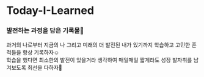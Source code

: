 # Today-I-Learned
### 발전하는 과정을 담은 기록물📝
과거의 나로부터 지금의 나 그리고 미래의 더 발전된 내가 있기까지 학습하고 고민한 흔적들을 항상 기록하자☺️   
학습을 했다면 최소한의 발전이 있을거라 생각하여 매일매일 짧게라도 성장 발자취를 남겨보도록 최선을 다하자🙌


